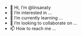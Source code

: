 - 👋 Hi, I’m @linsanaty
- 👀 I’m interested in ...
- 🌱 I’m currently learning ...
- 💞️ I’m looking to collaborate on ...
- 📫 How to reach me ...

<!---
linsanaty/linsanaty is a ✨ special ✨ repository because its `README.md` (this file) appears on your GitHub profile.
You can click the Preview link to take a look at your changes.
--->
